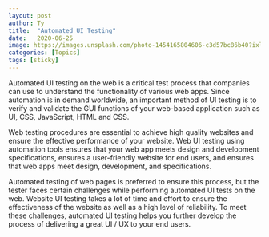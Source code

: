 ```yaml
---
layout: post
author: Ty
title:  "Automated UI Testing"
date:   2020-06-25 
image: https://images.unsplash.com/photo-1454165804606-c3d57bc86b40?ixlib=rb-1.2.1&ixid=eyJhcHBfaWQiOjEyMDd9&auto=format&fit=crop&w=1350&q=80
categories: [Topics]
tags: [sticky]
---
```


Automated UI testing on the web is a critical test process that companies can use to understand the functionality of various web apps. Since automation is in demand worldwide, an important method of UI testing is to verify and validate the GUI functions of your web-based application such as UI, CSS, JavaScript, HTML and CSS. 

Web testing procedures are essential to achieve high quality websites and ensure the effective performance of your website. Web UI testing using automation tools ensures that your web app meets design and development specifications, ensures a user-friendly website for end users, and ensures that web apps meet design, development, and specifications. 

Automated testing of web pages is preferred to ensure this process, but the tester faces certain challenges while performing automated UI tests on the web. Website UI testing takes a lot of time and effort to ensure the effectiveness of the website as well as a high level of reliability. To meet these challenges, automated UI testing helps you further develop the process of delivering a great UI / UX to your end users. 

